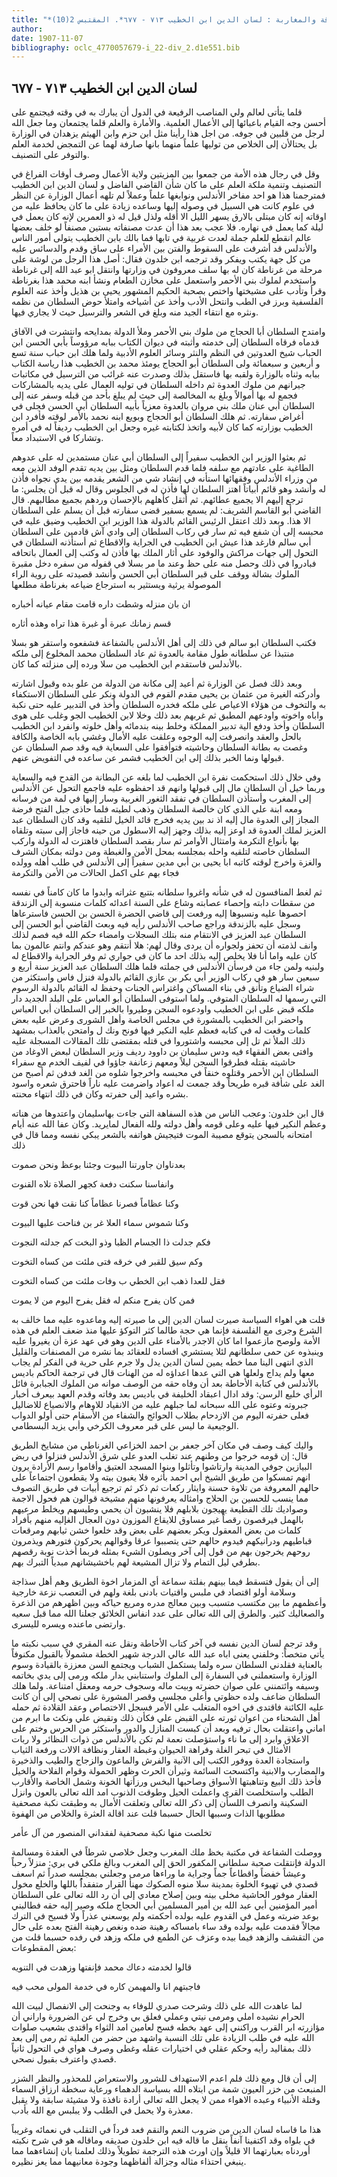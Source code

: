 ```yaml
---
title: "*صدور المشارقة والمغاربة : لسان الدين ابن الخطيب ٧١٣ - ٦٧٧*. المقتبس 2(10)"
author: 
date: 1907-11-07
bibliography: oclc_4770057679-i_22-div_2.d1e551.bib
---
```




##  لسان الدين ابن الخطيب   ٧١٣  -  ٦٧٧ 


 قلما يتأتى لعالم ولي المناصب الرفيعة في الدول أن يبارك به في وقته فيجتمع على أحسن وجه القيام باعبائها إلى الأعمال العلمية. والأمارة والعلم قلما يجتمعان وما جعل الله لرجل من قلبين في جوفه. من اجل هذا رأينا مثل ابن حزم وابن الهيثم يزهدان في الوزارة بل يحتالأن إلى الخلاص من توليها علماً منهما بانها صارفة لهما عن التمجض لخدمة العلم والتوفر على التصنيف. 

 وقل في رجال هذه الأمة من جمعوا بين المزيتين ولاية الأعمال وصرف أوقات الفراغ في التصنيف وتنمية ملكة العلم على ما كان شأن القاضي الفاضل و  لسان الدين ابن الخطيب  فمترجمنا هذا هو  احد  مفاخر الأندلس ونوابغها علماً وعملاً لم تلهه أعمال الوزارة عن النظر في علوم كانت هي السبيل في وصوله إليها وساعده زيادة على ما كان يحافظ عليه من اوقاته إنه كان مبتلى بالارق يسهر الليل الا أقله ولذل قيل له ذو العمرين لإنه كان يعمل في ليلة كما يعمل في نهاره. فلا عجب بعد هذا أن عدت مصنفاته بستين مصنفاً لو خلف بعضها عالم انقطع للعلم جملة لعدت غربية في تابها فما بالك بابن الخطيب يتولى أمور الناس والأندلس قد أشرفت على السقوط والفتن بين الأمراء على ساق وقدم والدسائس عليه من كل جهة   يكتب ويفكر وقد ترجمه ابن خلدون فقال: أصل هذا الرجل من لوشة على مرحلة من غرناطة كان له بها سلف معروفون في وزارتها وانتقل ابو عبد الله إلى غرناطة واستخدم لملوك بني الأحمر واستعمل على مخازن الطعام ونشأ ابنه محمد هذا بغرناطة وقرأ وتأدب على مشيختها واختص بصحبة الحكيم المشهور يحيى بن هذيل وأخذ عنه العلوم الفلسفية وبرز في الطب وانتحل الأدب وأخذ عن أشياخه وامتلأ حوض السلطان من نظمه ونثره مع انتقاء الجيد منه وبلغ في الشعر والترسيل حيث لا يجاري فيها. 

 وامتدح السلطان أبا الحجاج من ملوك بني الأحمر وملأ الدولة بمدايحه وانتشرت في الآفاق قدماه فرقاه السلطان إلى خدمته وأثبته في ديوان الكتاب ببابه مرؤوساً بأبي الحسن ابن   الحباب شيخ العدوتين في النظم والنثر وسائر العلوم الأدبية ولما هلك ابن حباب سنة  تسع  و  أربعين  و  سبعمائة  ولى السلطان أبو الحجاج يومئذ محمد بن الخطيب هذا رياسة الكتاب ببابه وثناه بالوزارة ولقبه بها فاستقل بذلك وصدرت عنه غرائب من الترسيل في مكاتبات جيرانهم من ملوك العدوة ثم داخله السلطان في توليه العمال على يديه بالمشاركات فجمع له بها أموالاً وبلغ به المخالصة إلى حيث لم يبلغ بأحد من قبله وسفر عنه إلى السلطان أبي عنان ملك بني مروان بالعدوة معزياً بأبيه السلطان أبي الحسن فجلى في أغراض سفارته. ثم هلك السلطان أبو الحجاج وبويع ابنه نحمد بالأمر لوقته فأفرد ابن الخطيب بوزارته كما كان لأبيه واتخذ لكتابته غيره وجعل ابن الخطيب رديفاً له في أمره وتشاركا في الاستبداد معاً. 

 ثم بعثوا الوزير ابن الخطيب سفيراً إلى السلطان أبي عنان مستمدين له على عدوهم الطاغية على عادتهم مع سلفه فلما قدم السلطان ومثل بين يديه تقدم الوفد الذين معه من وزراء الأندلس وفقهائها استأنه في إنشاد شي من الشعر يقدمه بين يدي نجواه فأذن له وأنشد وهو قائم أبياتاً اهتز السلطان لها فأذن له في الجلوس وقال له قبل أن يجلس: ما ترجع إليهم الا يجميع عطائهم. ثم أثقل كأهلهم بالإحسان وردهم بجميع مطالبهم. قال القاضي أبو القاسم الشريف: لم يسمع بسفير قضى سفارته قبل أن يسلم على السلطان الا هذا. وبعد ذلك اعتقل الرئيس القائم بالدولة هذا الوزير ابن الخطيب وضيق عليه في محبسه إلى أن شفع فيه ثم سار في ركاب السلطان إلى وادي آش قادمين على السلطان أبي سالم فارغد هذا عيش ابن الخطيب في الجراية والاقطاع ثم أستأذنه السلطان في التحول إلى جهات مراكش والوفود على أثار الملك بها فأذن له وكتب إلى العمال باتحافه فبادروا في ذلك وحصل منه على حظ وعند ما مر بسلا في قفوله من سفره دخل مقبرة الملوك بشالة ووقف على قبر السلطان أبي الحسن وأنشد قصيدته على روية الراء الموصولة يرثية ويستثير به استرجاع ضياعه بغرناطة مطلعها  

 ان بان منزله وشطت داره   قامت مقام عيانه أخباره  

 قسم زمانك عبرة أو غبرة   هذا تراه وهذه أثاره  

 فكتب السلطان ابو سالم في ذلك إلى أهل الأندلس بالشفاعة فشفعوه واستقر هو بسلا منتبذا   عن سلطانه طول مقامة بالعدوة ثم عاد السلطان محمد المخلوع إلى ملكه بالأندلس فاستقدم ابن الخطيب من سلا ورده إلى منزلته كما كان. 

 وبعد ذلك فصل عن الوزارة ثم أعيد إلى مكانة من الدولة من علو بده وقبول اشارته وأدركته الغيرة من عثمان بن يحيى مقدم القوم في الدولة ونكر على السلطان الاستكفاء به والتخوف من هؤلاء الاعياص على ملكه فخدره السلطان وأخذ في التدبير عليه حتى نكبة واباه واخوته واودعهم المطبق ثم غربهم بعد ذلك وخلا لابن الخطيب الجو وغلب على هوى السلطان وأخذ ودفع الية تدبير المملكة وخلط بينه بندمائه وأهل خلوته وانفرد ابن الخطيب بالحل والعقد وانصرفت إليه الوجوه وعلقت عليه الأمال وغشي بابه الخاصة والكافة وغصت به بطانة السلطان وحاشيته فتوأفقوا على السعاية فيه وقد صم السلطان عن قبولها ونما الخبر بذلك إلى اين الخطيب فشمر عن ساعده في التفويض عنهم. 

 وفي خلال ذلك استحكمت نفرة ابن الخطيب لما بلغه عن البطانة من القدح فيه والسعاية وربما خيل أن السلطان مال إلى قبولها وانهم قد احفظوه عليه فاجمع التحول عن الأندلس إلى المغرب وأستأذن السلطان في تفقد الثغور الغربية وسار إليها في لمة من فرسانه ومعه ابنة علي الذي كان خالصة السلطان وذهب لطيته فلما حاذى جبل الفتح فرضة المجاز إلى العدوة مال إليه اذ ند بين يديه فخرج قائد الخيل لتلقيه وقد كان السلطان عبد العزيز لملك العدوة قد اوعز إليه بذلك وجهز إليه الاسطول من حينه فاجاز إلى سبته وتلقاه بها بأنواع التكرمة وامتثال الأوامر ثم سار بقصد السلطان فاهتزت له الدولة واركب السلطان خاصته لتلقيه واحله بمجلسه بمحل الأمن والغبطة ومن دولته بمكان الشرف والغزة واخرج لوقته كاتبه ابا يحيى بن أبي مدين سفيراً إلى الأندلس في طلب أهله وولده فجاء بهم على اكمل الحالات من الأمن والتكرمة 

 ثم لغط المنافسون له في شأنه واغروا سلطانه بتتبع عثراته وابدوا ما كان كامناً في نفسه من سقطات دابته وإحصاء عصابته وشاع على السنة اعدائه كلمات منسوبة إلى الزندقة احصوها عليه ونسبوها إليه ورفعت إلى قاضي الحضرة الحسن بن الحسن فاسترعاها وسجل عليه بالزندقة وراجع صاحب الأندلس رأيه فيه وبعث القاضي أبو الحسن إلى السلطان عبد العزيز في الانتقام منه بتلك السجلات وامضاء حكم الله فيه فصم لذلك وانف   لذمته   أن تحفز ولجواره أن يردى وقال لهم: هلا أنتقم وهو عندكم وانتم عالمون بما كان عليه واما أنا فلا يخلص إليه بذلك  احد  ما كان في جواري ثم وفر الجراية والاقطاع له ولبنيه ولمن جاء من فرسأن الأندلس في جملته فلما هلك السلطان عبد العزيز سنة  أربع  و  سبعين  سار هو في ركاب الوزير أبي بكر بن عازي القائم بالدولة فنزل فاس واستكثر من شراء الضياع وتأنق في بناء المساكن واغتراس الجنات وحفظ له القائم بالدولة الرسوم التي رسمها له السلطان المتوفي. ولما استوفى السلطان أبو العباس على البلد الجديد دار ملكه قبض على ابن الخطيب واودعوه السجن وطيروا بالخبر إلى السلطان أبي العباس واحضر ابن الخطيب بالمشورة في مجلس الخاصة وأهل الشورى وعرض عليه بعض كلمات وقعت له في كتابه فعظم عليه النكير فيها فونح ونك ل وامتحن بالعذاب بمشهد ذلك الملأ ثم تل إلى محبسه واشتوروا في قتله بمقتضى تلك المقالات المسجلة عليه وافتى بعض الفقهاء فيه ودس سليمان بن داوود رديف وزير السلطان لبعض الاوغاد من حاشيته بقتله فطرقوا السجن ليلاً ومعهم زعانفة جاؤوا في لفيف الخدم مع سفراء السلطان ابن الأحمر وقتلوه خنقاً في محبسه واخرجوا شلوه من الغد فدفن ثم أصبح من الغد على شأفة قبره طريحاً وقد جمعت له اعواد واضرمت عليه ناراً فاحترق شعره واسود بشره واعيد إلى حفرته وكان في ذلك انتهاء محنته. 

 قال ابن خلدون: وعجب الناس من هذه السفاهة التي جاءت بهاسليمان واعتدوها من هناته وعظم النكير فيها عليه وعلى قومه وأهل دولته ولله الفعال لمايريد. وكان عفا الله عنه أيام امتحانه بالسجن يتوقع مصيبة الموت فتيجيش هواتفه بالشعر يبكي نفسه ومما قال في ذلك 

 بعدناوان جاورتنا البيوت   وجئنا بوعظ ونحن صموت  

 وانفاسنا سكنت دفعة   كجهر الصلاة تلاه القنوت  

 وكنا عظاماً فصرنا عظاماً   كنا نقت فها نحن قوت  

 وكنا شموس سماء العلا   غر بن فناحت عليها البيوت  

 فكم جدلت ذا الجسام الظبا   وذو البخت كم جدلته النجوت  

 وكم سيق للقبر في خرقه   فتى ملئت من كساه التخوت  

 فقل للعدا ذهب ابن  الخطي   ب  وفات ملئت من كساه التخوت   

 فمن كان يفرح منكم له   فقل يفرح اليوم من لا يموت  

 قلت هي اهواء السياسة صيرت  لسان الدين  إلى ما صيرته إليه وماعدوه عليه مما خالف به الشرع وجرى مع الفلسفة فإنما هي حجة طالما كثر التوكؤ عليها منذ ضعف العلم في هذه   الأمة ولوصح مازعموا اما كان الاجدر بالأمناء على الدين وهو في عهد عزة أن يغيروا عليه وينبذوه عن حمى سلطانهم لئلا يستشري افساده للعقائد بما نشره من المصنفات والقليل الذي انتهى الينا مما خطه يمين  لسان الدين  يدل ولا جرم على حرية في الفكر لم يجاب معها ولم يداج ولعلها هي التي عدها اعداؤه له من الهنات قال في ترجمة الحاكم باديس بالأندلس في كتابة الأحاطة بعد أن وفاه حقه من الوصف موانه من الملوك الجبابرة فائل الرأي خليع الرسن: وقد ادال اعبقاد الخليفة في باديس بعد وفاته وقدم العهد بيعرف أخبار جبروته وعتوه على الله سبحانه لما جبلهم عليه من الانقياد للاوهام والانصياع للاضاليل فعلى حفرته اليوم من الازدحام بطلاب الحوائج والشفاء من الأسقام حتى أولو الدواب الوجيعية ما ليس على قبر معروف الكرخي وأبي يزيد البسطامي. 

 واليك كيف وصف في مكان آخر جعفر بن احمد الخزاعي الغرناطي من مشايخ الطريق قال: إن قومه خرجوا من وطنهم عند تغلب العدو على شرق الأندلس فنزلوا في ربض البيازين جوفي المدينة وارتاشوا وتأثلوا وبنوا المسجد العتيق وأقاموا رسم الأرادة يرون انهم تمسكوا من طريق الشيخ أبي احمد بأثره فلا يغبون بيته ولا يقطعون اجتماعاً على حالهم المعروفة من تلاوة حسنة وايثار ركعات ثم ذكر ثم ترجيع أبيات في طريق التصوف مما ينسب للحسين بن الحلاج وامثاله يعرفونها منهم مشيخة قوالون هم فحول الاجمة وصواديك تلك القطيعة يهيجون بلابلهم فلا ينشبون أن يحمي وطيسهم ويخلط مرعيهم بالهمل فيرقصون رقصاً غير مساوق للايقاع الموزون دون العجال الغإليه منهم بأفراد كلمات من بعض المعقول ويكر بعضهم على بعض وقد خلعوا خشن ثيابهم ومرقعات قباطيهم ودرانيكهم فيدوم حالهم حتى يتصببوا عرقا وقوالهم يحركون فتورهم ويذمرون روحهم يخرجون بهم من قول إلى آخر ويصلون الشيء بمثله فربما أخذت نوبة رقصهم بطرفي ليل التمام ولا تزال المشيعة لهم باخشيشانهم مبدياً التبرك بهم. 

 إلى أن يقول فتسقط فيما بينهم بفلتة سماعة أي المزمار اخوة الطريق وهم أهل سذاجة   وسلامة أولو اقتصاد في ملبس واقتيات بادنى بلغة ولهم في التعصب نزعة خارجية وأعظمهم ما بين مكتسب متسبب وبين معالج مدره ومريع حياكه وبين اظهرهم من الذعرة والصعاليك كثير. والطرق إلى الله تعالى على عدد انفاس الخلائق جعلنا الله مما قبل سعيه وارتضى ماعنده ويسره لليسرى.  

 وقد ترجم  لسان الدين  نفسه في آخر كتاب الأحاطة ونقل عنه المقري في سبب نكبته ما يأتي متخصاً: وخلفني يعنى اباه عبد الله عالي الدرجة شهير الخطة مشمولاً بالقبول مكنوفاً بالعناية فقلدني السلطان سره ولما يستكمل الشباب ويجتمع السن معززة بالقيادة وسوم الوزارة واستعملني في السفارة إلى الملوك واستنابني بدار ملكه ورمى إلى يدي بخاتمه وسيفه وائتمنني على صوان حضرته وبيت ماله وسجوف حرمه ومعقل امتناعة. ولما هلك السلطان ضاعف ولده حظوتي وأعلى مجلسي وقصر المشورة على نصحي إلى أن كانت عليه الكائنة فاقتدى في اخوه المتغلب على الأمر فسجل الاختصاص وعقد القلادة ثم حمله أهل الشحناء من اعوان ثورته على القبض علي فكأن ذلك وتقبض علي ونكث ما ابرم من اماني واعتقلت بحال ترفيه وبعد أن كبست المنازل والدور واستكثر من الحرس وختم على الاعلاق وابرد إلى ما ناء واستؤصلت نعمة لم تكن بالأندلس من ذوات النظائر ولا ربات الأمثال في تبحر الغلة وفراهة الحيوان وغبطة العقار ونظافة الالات ورفعة الثياب واستجادة العدة ووفور الكتب إلى الآنية والفرش والماعون والزجاج والطيب والذخيرة والمضارب والابنية واكتسحت السائمة وثيرأن الحرث وظهر الحمولة وقوام الفلاحة والخيل فأخذ ذلك البيع وتناهبتها الأسواق وصاحبها البخس ورزأتها الخونة وشمل الخاصة والأقارب الطلب واستخلصت القرى واعملت الحيل وطوقت الذنوب امد الله تعالى بالعون وانزل السكينة وانصرف اللسأن إلى ذكر الله تعالى وتعلقت الأمال به وطبقت نكبة مصحفية مطلوبها الذات وسببها الحال حسبما قلت عند اقالة العثرة والخلاص من الهفوة 

 تخلصت منها نكبة مصحفية   لفقداني المنصور من آل عأمر  

 ووصلت الشفاعة في مكتبة بخظ ملك المغرب وجعل خلاصي شرطاً في العقدة ومسالمة الدولة فإنتقلت صحبة سلطاني المكفور الحق إلى المغرب وبالغ ملكي في بري: منزلاً رحباً وعيشاً خفضاً واقطاعاً جماً وجراية ما وراءها مرمى وجعلني بمجلسه صدراً ثم اسعف   قصدي في تهيوء الخلوة بمدينة سلا منوه الصكوك مهنأ القرار متفقداًُ باللها والخلع مخول العقار موفور الحاشية مخلى بينه وبين إصلاح معادي إلى أن رد الله تعالى على السلطان أمير المؤمنين أبي عبد الله بن أمير المسلمين أبي الحجاج ملكه وصير إليه حقه فطالبني بوعد   ضربته وعمل في القدوم عليه بولده أحكمته ولم يوسعني عذراً ولا فسيح في الترك مجالاً فقدمت عليه بولده وقد ساء بامساكه رهينة ضده ونغص رهينة الفتح بعده على حال من التقشف والزهد فيما بيده وعزف عن الطمع في ملكه وزهد في رفده حسبما قلت من بعض المقطوعات: 

 قالوا لخدمته دعاك محمد   فإنفتها وزهدت في التنويه  

 فاجبتهم انا والمهيمن كاره   في خدمة المولى محب فيه  

 لما عاهدت الله على ذلك وشرحت صدري للوفاء به وجنحت إلى الانفصال لبيت الله الحرام نشيده املي ومرمى نيتي وعملي فعلق بي وخرج لي عن الضرورة واراني أن مؤازرته ابر القرب وراكنني إلى عهد بخطه فسح لعامين امد الثواء واقتدى بشعيب صلوات الله عليه في طلب الزيادة على تلك النسبة واشهد من حضر من العلية ثم رمى إلى بعد ذلك بمقاليد رأيه وحكم عقلي في اختيارات عقله وغطى وصرف هواي في التحول ثانياً قصدي واعترف بقبول نصحي. 

 إلى أن قال ومع ذلك فلم اعدم الاستهداف للشرور والاستعراض للمحذور والنظر الشزر المنبعث من خزر العيون شمة من ابتلاه الله بسياسة الدهماء ورعاية سخطة ارزاق السماء وقتلة الأنبياء وعبده الاهواء ممن لا يجعل الله تعالى أرادة نافذة ولا مشيئة سابقة ولا يقبل معذرة ولا يحمل في الطلب ولا يبلبس مع الله بأدب. 

 هذا ما قاساه  لسان الدين  من ضروب النعم والنقم فعد فرداً في التقلب في نعمائه وغريباً في بلواه وقد اكتفينا آنفاً بنقل ما قاله فيه ابن خلدون صديقه وماقاله هو في شرح نكبته أوردناه بعبارتهما الا قليلاً وإن اورث هذه الترجمة تطويلاً وذلك لعلمنا بان إنشاءهما مما ينبغي احتذاء مثاله وجزالة ألفاظهما وجودة معانيهما مما يعز نظيره. 
